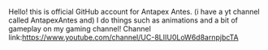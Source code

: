 Hello! this is official GitHub account for Antapex Antes.
(i have a yt channel called AntapexAntes and) I do things such as animations and a bit of gameplay on my gaming channel! Channel link:https://www.youtube.com/channel/UC-8LIIU0LoW6d8arnpjbcTA
